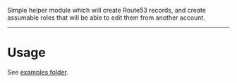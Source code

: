 Simple helper module which will create Route53 records, and create assumable roles that will be able to edit them from another account.

---

# Usage

See [examples folder](./examples).
